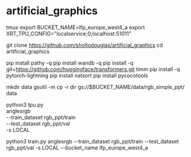 # artificial_graphics


tmux
export BUCKET_NAME=lfp_europe_west4_a
export XRT_TPU_CONFIG="localservice;0;localhost:51011"

git clone https://github.com/sholtodouglas/artificial_graphics
cd artificial_graphics

    
pip install pathy -q
pip install wandb -q
pip install -q git+https://github.com/huggingface/transformers.git timm
pip install -q pytorch-lightning
pip install natsort
pip install pycocotools


mkdir data
gsutil -m cp -r dir gs://$BUCKET_NAME/data/rgb_simple_ppt/ data


python3 tpu.py \
anglesrgb  \
--train_dataset rgb_ppt/train \
--test_dataset rgb_ppt/val \
-s LOCAL



python3 train.py anglesrgb  --train_dataset rgb_ppt/train --test_dataset rgb_ppt/val -s LOCAL --bucket_name lfp_europe_west4_a